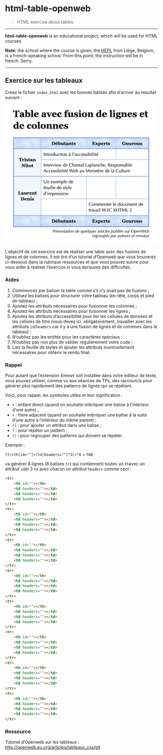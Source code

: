 # html-table-openweb

> HTML exercise about tables

* * *

**html-table-openweb** is an educational project, which will be used for HTML courses.

**Note:** the school where the course is given, the [HEPL](http://www.provincedeliege.be/hauteecole) from Liège,
Belgium, is a french-speaking school. From this point, the instruction will be in french. Sorry.

* * *

## Exercice sur les tableaux

Créez le fichier `index.html` avec les bonnes balises afin d’arriver au résultat suivant :

![Résultat attendu](./assets-starter/rendu.webp)

L’objectif de cet exercice est de réaliser une table avec des fusions de lignes et de colonnes. Il est tiré d’un
tutoriel d’Openweb que vous trouverez ci-dessous dans la rubrique ressources et que vous pouvez suivre pour vous aider à
réaliser l’exercice si vous éprouvez des difficultés.

### Aides

1. Commencez par baliser la table comme s’il n’y avait pas de fusions ;
2. Utilisez les balises pour structurer votre tableau (en-tête, corps et pied de tableau) ;
3. Ajoutez les attributs nécessaires pour fusionner les colonnes ;
4. Ajoutez les attributs nécessaires pour fusionner les lignes ;
5. Ajoutez les attributs d’accessibilité pour lier les cellules de données et les cellules de titre (vous devez ici,
   obligatoirement, travailler avec les attributs `id`/`headers` car il y a une fusion de lignes et de colonnes dans le
   tableau) ;
6. N’oubliez pas les entités pour les caractères spéciaux ;
7. N’oubliez pas non plus de valider régulièrement votre code ;
8. Liez la feuille de styles et ajouter les attributs *éventuellement* nécessaires pour obtenir le rendu final.

### Rappel

Pour autant que l’extension *Emmet* soit installée dans votre éditeur de texte, vous pouvez utiliser, comme vu aux
séances de TPs, des raccourcis pour générer plus rapidement des patterns de lignes qui se répètent.

Voici, pour rappel, les symboles utiles et leur signification :

- `>` : enfant direct (quand on souhaite imbriquer une balise à l’intérieur d’une autre) ;
- `+` : frère adjacent (quand on souhaite imbriquer une balise à la suite d’une autre à l’intérieur du même parent) ;
- `[]` : pour ajouter un attribut dans une balise ;
- `*` : pour répéter un pattern ;
- `()` : pour regrouper des patterns qui doivent se répéter.

Exemple :

`(tr>th[id=""]+(td[headers=""]*3))*8` + `TAB`

va générer 8 lignes (8 balises `tr`) qui contiennent toutes un `th`avec un attribut `id`et 3 `td` avec chacun un attribut `headers` comme ceci :

```html 
<tr>
	<th id=""></th>
	<td headers=""></td>
	<td headers=""></td>
	<td headers=""></td>
</tr>
<tr>
	<th id=""></th>
	<td headers=""></td>
	<td headers=""></td>
	<td headers=""></td>
</tr>
<tr>
	<th id=""></th>
	<td headers=""></td>
	<td headers=""></td>
	<td headers=""></td>
</tr>
<tr>
	<th id=""></th>
	<td headers=""></td>
	<td headers=""></td>
	<td headers=""></td>
</tr>
<tr>
	<th id=""></th>
	<td headers=""></td>
	<td headers=""></td>
	<td headers=""></td>
</tr>
<tr>
	<th id=""></th>
	<td headers=""></td>
	<td headers=""></td>
	<td headers=""></td>
</tr>
<tr>
	<th id=""></th>
	<td headers=""></td>
	<td headers=""></td>
	<td headers=""></td>
</tr>
<tr>
	<th id=""></th>
	<td headers=""></td>
	<td headers=""></td>
	<td headers=""></td>
</tr>
```

### Ressource

Tutoriel d’Openweb sur les tableaux : http://openweb.eu.org/articles/tableaux_css/git 